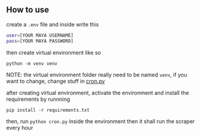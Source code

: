 ## How to use

create a `.env` file and inside write this

```bash
user=[YOUR MAYA USERNAME]
pass=[YOUR MAYA PASSWORD]
```

then create virtual environment like so

`python -m venv venv`

NOTE: the virtual environment folder really need to be named `venv`, if you want to change, change stuff in [cron.py](./cron.py)

after creating virtual environment, activate the environment and install the requirements by runnning

`pip install -r requirements.txt`

then, run `python cron.py` inside the environment then it shall run the scraper every hour